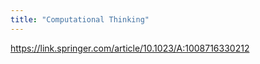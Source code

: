 ```yaml
---
title: "Computational Thinking"
---
```


https://link.springer.com/article/10.1023/A:1008716330212

